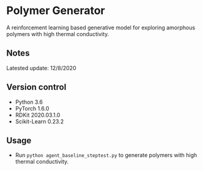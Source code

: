 
# Polymer Generator
A reinforcement learning based generative model for exploring amorphous polymers with high thermal conductivity.


## Notes
Latested update: 12/8/2020
## Version control
* Python 3.6
* PyTorch 1.6.0
* RDKit 2020.03.1.0
* Scikit-Learn 0.23.2

## Usage

* Run `python agent_baseline_steptest.py` to generate polymers with high thermal conductivity. 

